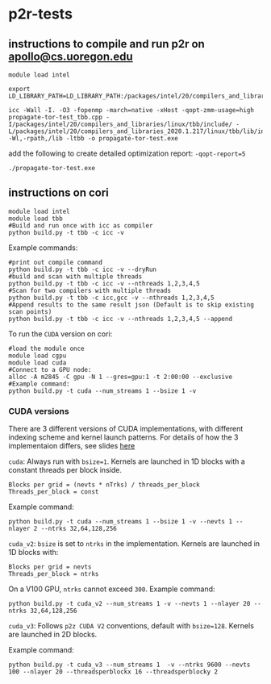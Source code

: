 # p2r-tests

## instructions to compile and run p2r on apollo@cs.uoregon.edu

```
module load intel

export LD_LIBRARY_PATH=LD_LIBRARY_PATH:/packages/intel/20/compilers_and_libraries_2020.1.217/linux/tbb/lib/intel64_lin/gcc4.8/

icc -Wall -I. -O3 -fopenmp -march=native -xHost -qopt-zmm-usage=high propagate-tor-test_tbb.cpp -I/packages/intel/20/compilers_and_libraries/linux/tbb/include/ -L/packages/intel/20/compilers_and_libraries_2020.1.217/linux/tbb/lib/intel64_lin/gcc4.8/ -Wl,-rpath,/lib -ltbb -o propagate-tor-test.exe
```

add the following to create detailed optimization report: `-qopt-report=5`

```./propagate-tor-test.exe```


## instructions on cori
```
module load intel
module load tbb
#Build and run once with icc as compiler
python build.py -t tbb -c icc -v
```
Example commands:
```
#print out compile command
python build.py -t tbb -c icc -v --dryRun
#build and scan with multiple threads
python build.py -t tbb -c icc -v --nthreads 1,2,3,4,5
#Scan for two compilers with multiple threads
python build.py -t tbb -c icc,gcc -v --nthreads 1,2,3,4,5
#Append results to the same result json (Default is to skip existing scan points)
python build.py -t tbb -c icc -v --nthreads 1,2,3,4,5 --append
```
To run the `CUDA` version on cori:
```
#load the module once
module load cgpu
module load cuda
#Connect to a GPU node:
alloc -A m2845 -C gpu -N 1 --gres=gpu:1 -t 2:00:00 --exclusive
#Example command:
python build.py -t cuda --num_streams 1 --bsize 1 -v
```

### CUDA versions

There are 3 different versions of CUDA implementations, with different indexing scheme and kernel launch patterns.
For details of how the 3 implementaion differs, see slides [here](https://github.com/kakwok/p2r-tests/blob/main/slides/p2z-slides_mar30.pdf)

`cuda`: Always run with `bsize=1`. Kernels are launched in 1D blocks with a constant threads per block inside. 
```
Blocks per grid = (nevts * nTrks) / threads_per_block 
Threads_per_block = const
```
Example command:
```
python build.py -t cuda --num_streams 1 --bsize 1 -v --nevts 1 --nlayer 2 --ntrks 32,64,128,256
```

`cuda_v2`: `bsize` is set to `ntrks` in the implementation. Kernels are launched in 1D blocks with: 
```
Blocks per grid = nevts  
Threads_per_block = ntrks 
```
On a V100 GPU, `ntrks` cannot exceed `300`. Example command:
```
python build.py -t cuda_v2 --num_streams 1 -v --nevts 1 --nlayer 20 --ntrks 32,64,128,256
```

`cuda_v3`: Follows `p2z CUDA V2` conventions, default with `bsize=128`. Kernels are launched in 2D blocks.

Example command:
```
python build.py -t cuda_v3 --num_streams 1  -v --ntrks 9600 --nevts 100 --nlayer 20 --threadsperblockx 16 --threadsperblocky 2
```
 
